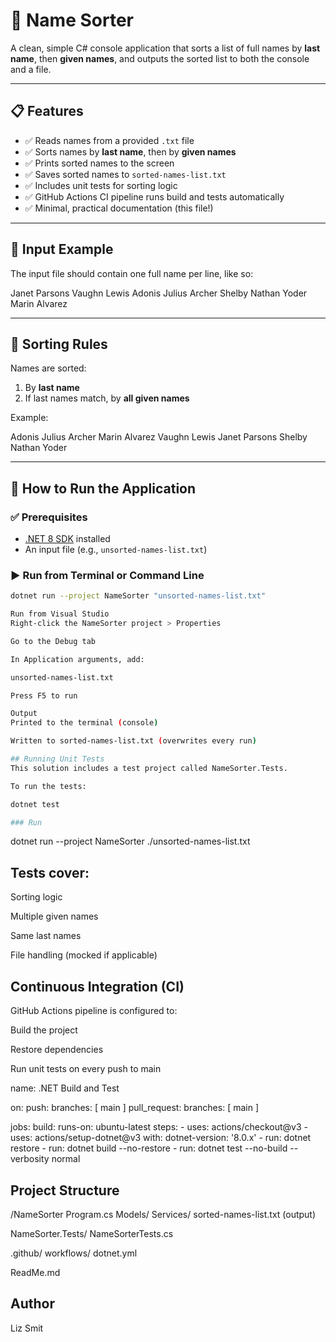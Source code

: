 # 🧠 Name Sorter

A clean, simple C# console application that sorts a list of full names by **last name**, then **given names**, and outputs the sorted list to both the console and a file.

---

## 📋 Features

- ✅ Reads names from a provided `.txt` file
- ✅ Sorts names by **last name**, then by **given names**
- ✅ Prints sorted names to the screen
- ✅ Saves sorted names to `sorted-names-list.txt`
- ✅ Includes unit tests for sorting logic
- ✅ GitHub Actions CI pipeline runs build and tests automatically
- ✅ Minimal, practical documentation (this file!)

---

## 🧾 Input Example

The input file should contain one full name per line, like so:

Janet Parsons
Vaughn Lewis
Adonis Julius Archer
Shelby Nathan Yoder
Marin Alvarez


---

## 🧮 Sorting Rules

Names are sorted:
1. By **last name**
2. If last names match, by **all given names**

Example:

Adonis Julius Archer
Marin Alvarez
Vaughn Lewis
Janet Parsons
Shelby Nathan Yoder


---

## 🏁 How to Run the Application

### ✅ Prerequisites

- [.NET 8 SDK](https://dotnet.microsoft.com/en-us/download) installed
- An input file (e.g., `unsorted-names-list.txt`)

### ▶️ Run from Terminal or Command Line

```bash
dotnet run --project NameSorter "unsorted-names-list.txt"

Run from Visual Studio
Right-click the NameSorter project > Properties

Go to the Debug tab

In Application arguments, add:

unsorted-names-list.txt

Press F5 to run

Output
Printed to the terminal (console)

Written to sorted-names-list.txt (overwrites every run)

## Running Unit Tests
This solution includes a test project called NameSorter.Tests.

To run the tests:

dotnet test

### Run
```
dotnet run --project NameSorter ./unsorted-names-list.txt

## Tests cover:

Sorting logic

Multiple given names

Same last names

File handling (mocked if applicable)

## Continuous Integration (CI)
GitHub Actions pipeline is configured to:

Build the project

Restore dependencies

Run unit tests on every push to main

name: .NET Build and Test

on:
  push:
    branches: [ main ]
  pull_request:
    branches: [ main ]

jobs:
  build:
    runs-on: ubuntu-latest
    steps:
    - uses: actions/checkout@v3
    - uses: actions/setup-dotnet@v3
      with:
        dotnet-version: '8.0.x'
    - run: dotnet restore
    - run: dotnet build --no-restore
    - run: dotnet test --no-build --verbosity normal

## Project Structure

/NameSorter
  Program.cs
  Models/
  Services/
  sorted-names-list.txt (output)

NameSorter.Tests/
  NameSorterTests.cs

.github/
  workflows/
    dotnet.yml

ReadMe.md

## Author
Liz Smit
